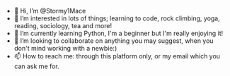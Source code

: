 - 👋 Hi, I’m @Stormy1Mace
- 👀 I’m interested in lots of things; learning to code, rock climbing, yoga, reading, sociology, tea and more!
- 🌱 I’m currently learning Python, I'm a beginner but I'm really enjoying it!
- 💞️ I’m looking to collaborate on anything you may suggest, when you don't mind working with a newbie:)
- 📫 How to reach me: through this platform only, or my email which you can ask me for.

<!---
Stormy1Mace/Stormy1Mace is a ✨ special ✨ repository because its `README.md` (this file) appears on your GitHub profile.
You can click the Preview link to take a look at your changes.
--->
